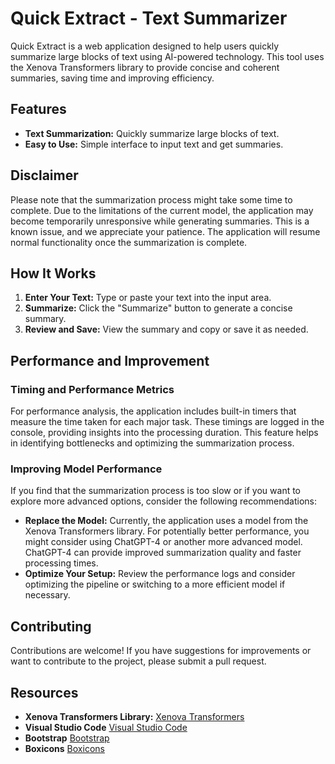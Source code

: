 # Quick Extract - Text Summarizer

Quick Extract is a web application designed to help users quickly summarize large blocks of text using AI-powered technology. This tool uses the Xenova Transformers library to provide concise and coherent summaries, saving time and improving efficiency.

## Features

- **Text Summarization:** Quickly summarize large blocks of text.
- **Easy to Use:** Simple interface to input text and get summaries.

## Disclaimer

Please note that the summarization process might take some time to complete. Due to the limitations of the current model, the application may become temporarily unresponsive while generating summaries. This is a known issue, and we appreciate your patience. The application will resume normal functionality once the summarization is complete.

## How It Works

1. **Enter Your Text:** Type or paste your text into the input area.
2. **Summarize:** Click the "Summarize" button to generate a concise summary.
3. **Review and Save:** View the summary and copy or save it as needed.

## Performance and Improvement

### Timing and Performance Metrics

For performance analysis, the application includes built-in timers that measure the time taken for each major task. These timings are logged in the console, providing insights into the processing duration. This feature helps in identifying bottlenecks and optimizing the summarization process.

### Improving Model Performance

If you find that the summarization process is too slow or if you want to explore more advanced options, consider the following recommendations:

- **Replace the Model:** Currently, the application uses a model from the Xenova Transformers library. For potentially better performance, you might consider using ChatGPT-4 or another more advanced model. ChatGPT-4 can provide improved summarization quality and faster processing times.
- **Optimize Your Setup:** Review the performance logs and consider optimizing the pipeline or switching to a more efficient model if necessary.

## Contributing

Contributions are welcome! If you have suggestions for improvements or want to contribute to the project, please submit a pull request.

## Resources

- **Xenova Transformers Library:** [Xenova Transformers](https://cdn.jsdelivr.net/npm/@xenova/transformers@2.17.2)
- **Visual Studio Code** [Visual Studio Code](https://code.visualstudio.com/)
- **Bootstrap** [Bootstrap](https://getbootstrap.com/)
- **Boxicons** [Boxicons](https://boxicons.com/)

  
